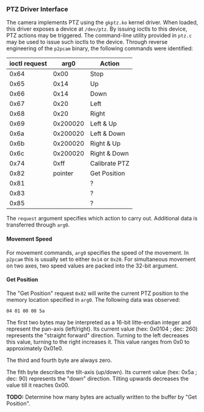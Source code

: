### PTZ Driver Interface

The camera implements PTZ using the `gkptz.ko` kernel driver. When loaded, this
driver exposes a device at `/dev/ptz`. By issuing ioctls to this device, PTZ
actions may be triggered. The command-line utility provided in `ptz.c` may be
used to issue such ioctls to the device. Through reverse engineering of the
`p2pcam` binary, the following commands were identified:

| ioctl request | arg0     | Action        |
| ------------- | -------- | ------------- |
|          0x64 |     0x00 | Stop          |
|          0x65 |     0x14 | Up            |
|          0x66 |     0x14 | Down          |
|          0x67 |     0x20 | Left          |
|          0x68 |     0x20 | Right         |
|          0x69 | 0x200020 | Left & Up     |
|          0x6a | 0x200020 | Left & Down   |
|          0x6b | 0x200020 | Right & Up    |
|          0x6c | 0x200020 | Right & Down  |
|          0x74 |     0xff | Calibrate PTZ |
|          0x82 |  pointer | Get Position  |
|          0x81 |          | ?             |
|          0x83 |          | ?             |
|          0x85 |          | ?             |

The `request` argument specifies which action to carry out. Additional data is
transferred through `arg0`.

#### Movement Speed

For movement commands, `arg0` specifies the speed of the movement. In `p2pcam`
this is usually set to either `0x14` or `0x20`. For simultaneous movement on
two axes, two speed values are packed into the 32-bit argument.

#### Get Position

The "Get Position" request `0x82` will write the current PTZ position to the
memory location specified in `arg0`. The following data was observed:

```
04 01 00 00 5a
```

The first two bytes may be interpreted as a 16-bit litte-endian integer and
represent the pan-axis (left/right). Its current value (hex: 0x0104 ; dec: 260)
represents the "straight forward" direction. Turning to the left decreases this
value, turning to the right increases it. This value ranges from 0x0 to
approximately 0x01e0.

The third and fourth byte are always zero.

The fith byte describes the tilt-axis (up/down). Its current value (hex: 0x5a ;
dec: 90) represents the "down" direction. Tilting upwards decreases the value
till it reaches 0x00.

**TODO:** Determine how many bytes are actually written to the buffer by "Get
Position".

